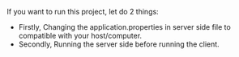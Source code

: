 If you want to run this project, let do 2 things: 
- Firstly, Changing the application.properties in server side file to compatible with your host/computer.
- Secondly, Running the server side before running the client.
